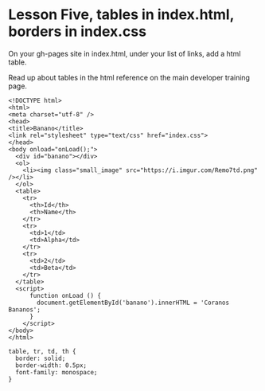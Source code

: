 # Lesson Five, tables in index.html, borders in index.css

On your gh-pages site in index.html, under your list of links, add a html table.

Read up about tables in the html reference on the main developer training page.

```
<!DOCTYPE html>
<html>
<meta charset="utf-8" />
<head>
<title>Banano</title>
<link rel="stylesheet" type="text/css" href="index.css">
</head>
<body onload="onLoad();">
  <div id="banano"></div>
  <ol>
    <li><img class="small_image" src="https://i.imgur.com/Remo7td.png" /></li>
  </ol>
  <table>
    <tr>
      <th>Id</th>
      <th>Name</th>
    </tr>
    <tr>
      <td>1</td>
      <td>Alpha</td>
    </tr>
    <tr>
      <td>2</td>
      <td>Beta</td>
    </tr>
  </table>
  <script>
      function onLoad () {
        document.getElementById('banano').innerHTML = 'Coranos Bananos';
      }
    </script>
</body>
</html>
```

```
table, tr, td, th {
  border: solid;
  border-width: 0.5px;
  font-family: monospace;
}
```
